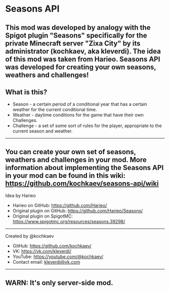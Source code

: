 # Seasons API

This mod was developed by analogy with the Spigot plugin "Seasons" specifically for the private Minecraft server "Zixa City" by its administrator (kochkaev, aka kleverdi). The idea of this mod was taken from Harieo.
Seasons API was developed for creating your own seasons, weathers and challenges!
------------------------------------------------
## What is this?
+ Season - a certain period of a conditional year that has a certain weather for the current conditional time.
+ Weather - daytime conditions for the game that have their own Challenges.
+ Challenge - a set of some sort of rules for the player, appropriate to the current season and weather.
------------------------------------------------
You can create your own set of seasons, weathers and challenges in your mod. More information about implementing the Seasons API in your mod can be found in this wiki:
https://github.com/kochkaev/seasons-api/wiki
------------------------------------------------
Idea by Harieo
- Harieo on GitHub: https://github.com/Harieo/
- Original plugin on GitHub: https://github.com/Harieo/Seasons/
- Original plugin on SpigotMC: https://www.spigotmc.org/resources/seasons.39298/
------------------------------------------------
Created by @kochkaev
- GitHub: https://github.com/kochkaev/
- VK: https://vk.com/kleverdi/
- YouTube: https://youtube.com/@kochkaev/
- Contact email: kleverdi@vk.com
------------------------------------------------
WARN: It's only server-side mod.
------------------------------------------------
 
